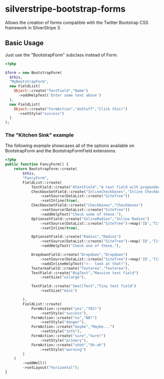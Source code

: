 silverstripe-bootstrap-forms
============================

Allows the creation of forms compatible with the Twitter Bootstrap CSS framework in SilverStripe 3.

## Basic Usage
Just use the "BootstrapForm" subclass instead of Form.
```php
<?php

$form = new BootstrapForm(
  $this,
  "MyBootstrapForm",
  new FieldList(
    Object::create("TextField","Name")
      ->addHelpText('Enter some text above')
  ),
  new FieldList(
    Object::create("FormAction","doStuff","Click this!")
      ->setStyle("success")
  )
);
```

### The "Kitchen Sink" example
The following example showcases all of the options available on BootstrapForm and the BootstrapFormField extensions.

```php
<?php
public function FancyForm() {
	return BootstrapForm::create(
		$this,
		"FancyForm",
		FieldList::create(
			TextField::create("ATextField","A text field with prepended and appended text")->prependText("$")->appendText(".00"),
			CheckboxSetField::create("InlineCheckboxes","Inline Checkboxes")
				->setSource(DataList::create("SiteTree"))
				->setInline(true),
			CheckboxSetField::create("Checkboxes","Checkboxes")
				->setSource(DataList::create("SiteTree"))					
				->addHelpText("Check some of these."),
			OptionsetField::create("InlineRadios","Inline Radios")
				->setSource(DataList::create("SiteTree")->map('ID','Title'))
				->setInline(true),					

			OptionsetField::create("Radios","Radios")
				->setSource(DataList::create("SiteTree")->map('ID','Title'))					
				->addHelpText("Check one of these."),

			DropdownField::create("Dropdown","Dropdown")
				->setSource(DataList::create("SiteTree")->map('ID','Title'))
				->addInlineHelpText("<-- look at that!"),
			TextareaField::create("Textarea","Textarea"),
			TextField::create("BigText","Massive text field")
				->setSize("xxlarge"),

			TextField::create("SmallText","Tiny text field")
				->setSize("mini")

		),
		FieldList::create(
			FormAction::create("yes","YES!")
				->setStyle("success"),
			FormAction::create("no","NO!")
				->setStyle("danger"),
			FormAction::create("maybe","Maybe...")
				->setStyle("info"),
			FormAction::create("sure","Sure!")
				->setStyle("primary"),
			FormAction::create("uhoh","Uh-oh")
				->setStyle("warning")
		)
	)
		->addWell()
		->setLayout("horizontal");
}



```